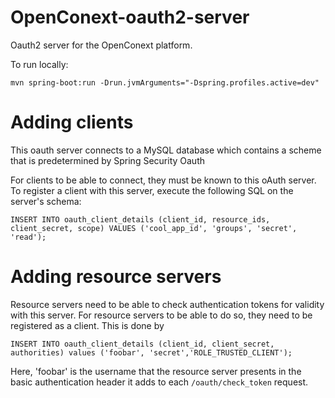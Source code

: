 # OpenConext-oauth2-server
Oauth2 server for the OpenConext platform.

To run locally:

`mvn spring-boot:run -Drun.jvmArguments="-Dspring.profiles.active=dev"`


# Adding clients
This oauth server connects to a MySQL database which contains a scheme that is predetermined by Spring Security Oauth

For clients to be able to connect, they must be known to this oAuth server. To register a client
with this server, execute the following SQL on the server's schema:

`INSERT INTO oauth_client_details (client_id, resource_ids, client_secret, scope) VALUES ('cool_app_id', 'groups', 'secret', 'read');`

# Adding resource servers
Resource servers need to be able to check authentication tokens for validity with this server.
For resource servers to be able to do so, they need to be registered as a client. This is done by

`INSERT INTO oauth_client_details (client_id, client_secret, authorities) values ('foobar', 'secret','ROLE_TRUSTED_CLIENT');`

Here, 'foobar' is the username that the resource server presents in the basic authentication header it adds to each `/oauth/check_token` request.
